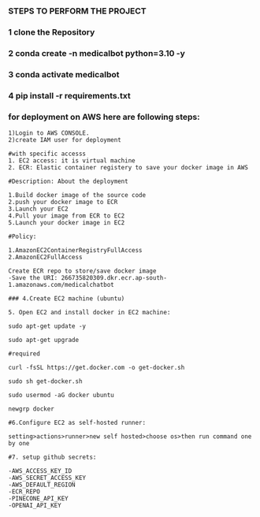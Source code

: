 
### STEPS TO PERFORM THE PROJECT


### 1  clone the Repository

### 2  conda create -n medicalbot python=3.10 -y

### 3 conda activate medicalbot

### 4 pip install -r requirements.txt


### for deployment on AWS here are following steps:

```
1)Login to AWS CONSOLE.
2)create IAM user for deployment

#with specific accesss
1. EC2 access: it is virtual machine
2. ECR: Elastic container registery to save your docker image in AWS

#Description: About the deployment

1.Build docker image of the source code
2.push your docker image to ECR
3.Launch your EC2
4.Pull your image from ECR to EC2
5.Launch your docker image in EC2

#Policy:

1.AmazonEC2ContainerRegistryFullAccess
2.AmazonEC2FullAccess

Create ECR repo to store/save docker image
-Save the URI: 266735820309.dkr.ecr.ap-south-1.amazonaws.com/medicalchatbot

### 4.Create EC2 machine (ubuntu)

5. Open EC2 and install docker in EC2 machine:

sudo apt-get update -y

sudo apt-get upgrade

#required

curl -fsSL https://get.docker.com -o get-docker.sh

sudo sh get-docker.sh

sudo usermod -aG docker ubuntu

newgrp docker

#6.Configure EC2 as self-hosted runner:

setting>actions>runner>new self hosted>choose os>then run command one by one

#7. setup github secrets:

-AWS_ACCESS_KEY_ID
-AWS_SECRET_ACCESS_KEY
-AWS_DEFAULT_REGION
-ECR_REPO
-PINECONE_API_KEY
-OPENAI_API_KEY


```